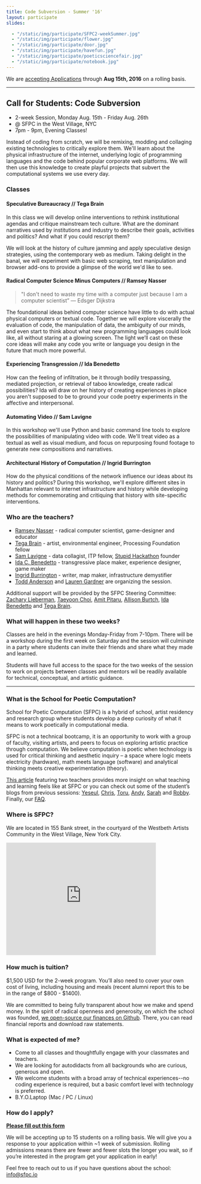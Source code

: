 ```yaml
---
title: Code Subversion - Summer '16' 
layout: participate
slides:

  - "/static/img/participate/SFPC2-weekSummer.jpg"
  - "/static/img/participate/flower.jpg"
  - "/static/img/participate/door.jpg"
  - "/static/img/participate/havefun.jpg"
  - "/static/img/participate/poeticsciencefair.jpg"
  - "/static/img/participate/notebook.jpg"  
---
```


<div class="alert alert-success" role="alert">
We are <a href="https://docs.google.com/forms/d/1LnqBYC6LRODpFmBDm1dsVKHMFMZe11sH1eFiO_dj0y4/viewform">accepting Applications</a> through <b>Aug 15th, 2016</b> on a rolling basis.
</div>

 
***

## Call for Students: Code Subversion
- 2-week Session, Monday Aug. 15th - Friday Aug. 26th 
- @ SFPC in the West Village, NYC
- 7pm - 9pm, Evening Classes!

Instead of coding from scratch, we will be remixing, modding and collaging existing technologies to critically explore them. We'll learn about the physical infrastructure of the internet, underlying logic of programming languages and the code behind popular corporate web platforms. We will then use this knowledge to create playful projects that subvert the computational systems we use every day.

### Classes

#### Speculative Bureaucracy // Tega Brain
In this class we will develop online interventions to rethink institutional agendas and critique mainstream tech culture. What are the dominant narratives used by institutions and industry to describe their goals, activities and politics? And what if you could rescript them? 

We will look at the history of culture jamming and apply speculative design strategies, using the contemporary web as medium. Taking delight in the banal, we will experiment with basic web scraping, text manipulation and browser add-ons to provide a glimpse of the world we'd like to see.

#### Radical Computer Science Minus Computers // Ramsey Nasser
> "I don't need to waste my time with a computer just because I am a computer scientist” — Edsger Dijkstra

The foundational ideas behind computer science have little to do with actual physical computers or textual code. Together we will explore viscerally the evaluation of code, the manipulation of data, the ambiguity of our minds, and even start to think about what new programming languages could look like, all without staring at a glowing screen. The light we’ll cast on these core ideas will make any code you write or language you design in the future that much more powerful.

#### Experiencing Transgression // Ida Benedetto
How can the feeling of infiltration, be it through bodily trespassing, mediated projection, or retrieval of taboo knowledge, create radical possibilities? Ida will draw on her history of creating experiences in place you aren't supposed to be to ground your code poetry experiments in the affective and interpersonal.

#### Automating Video // Sam Lavigne
In this workshop we'll use Python and basic command line tools to explore the possibilities of manipulating video with code. We'll treat video as a textual as well as visual medium, and focus on repurposing found footage to generate new compositions and narratives.

#### Architectural History of Computation // Ingrid Burrington
How do the physical conditions of the network influence our ideas about its history and politics? During this workshop, we'll explore different sites in Manhattan relevant to internet infrastructure and history while developing methods for commemorating and critiquing that history with site-specific interventions.

### Who are the teachers?
- [Ramsey Nasser](http://nas.sr/) - radical computer scientist, game-designer and educator
- [Tega Brain](http://tegabrain.com/) - artist, environmental engineer, Processing Foundation fellow
- [Sam Lavigne](http://lav.io) - data collagist, ITP fellow, [Stupid Hackathon](http://www.stupidhackathon.com/) founder
- [Ida C. Benedetto](http://uncommonplaces.com/) - transgressive place maker, experience designer, game maker
- [Ingrid Burrington](http://lifewinning.com/) - writer, map maker, infrastructure demystifier
- [Todd Anderson](http://hotwriting.net/) and [Lauren Gardner](http://laurengardner.com) are organizing the session. 

Additional support will be provided by the SFPC Steering Committee: [Zachary Lieberman](http://thesystemis.com/), [Taeyoon Choi](http://taeyoonchoi.com/), [Amit Pitaru](http://pitaru.com/), [Allison Burtch](http://www.allisonburtch.net/), [Ida Benedetto](http://uncommonplaces.com/) and [Tega Brain]().

### What will happen in these two weeks?
Classes are held in the evenings Monday-Friday from 7-10pm. There will be a workshop during the first week on Saturday and the session will culminate in a party where students can invite their friends and share what they made and learned.

Students will have full access to the space for the two weeks of the session to work on projects between classes and mentors wil be readily available for technical, conceptual, and artistic guidance. 

---

### What is the School for Poetic Computation?
School for Poetic Computation (SFPC) is a hybrid of school, artist residency and research group where students develop a deep curiosity of what it means to work poetically in computational media.

SFPC is not a technical bootcamp, it is an opportunity to work with a group of faculty, visiting artists, and peers to focus on exploring artistic practice through computation. We believe computation is poetic when technology is used for critical thinking and aesthetic inquiry – a space where logic meets electricity (hardware), math meets language (software) and analytical thinking meets creative experimentation (theory).

[This article](http://www.creativeapplications.net/education/teaching-and-learning-at-sfpc-conversation-with-allison-parrish-and-surya-mattu/) featuring two teachers provides more insight on what teaching and learning feels like at SFPC or you can check out some of the student’s blogs from previous sessions: [Yeseul](http://ysfpc.tumblr.com/), [Chris](http://sfpchris.tumblr.com/), [Toru](http://sfpctoruurakawa.tumblr.com/), [Andy](http://sfpc-amd.tumblr.com/), [Sarah](http://sarahgp.com/writings/sfpc/other-two-questions.html) and [Robby](http://robbykraft.com/sfpc/). Finally, our [FAQ](http://sfpc.io/faq/).

### Where is SFPC?
We are located in 155 Bank street, in the courtyard of the Westbeth Artists Community in the West Village, New York City.
<iframe src="https://www.google.com/maps/embed?pb=!1m26!1m12!1m3!1d3023.157285117621!2d-74.0114827845943!3d40.73656447932915!2m3!1f0!2f0!3f0!3m2!1i1024!2i768!4f13.1!4m11!3e6!4m3!3m2!1d40.736779899999995!2d-74.00924049999999!4m5!1s0x89c259eb003122d1%3A0xede8af6a55291528!2s155+Bank+St%2C+New+York%2C+NY+10014!3m2!1d40.7365645!2d-74.00929409999999!5e0!3m2!1sen!2sus!4v1466975848424" width="400" height="300" frameborder="0" style="border:0" allowfullscreen></iframe>

### How much is tuition?
$1,500 USD for the 2-week program. You’ll also need to cover your own cost of living, including housing and meals (recent alumni report this to be in the range of $800 - $1400). 

We are committed to being fully transparent about how we make and spend money. In the spirit of radical openness and generosity, on which the school was founded, [we open-source our finances on Github](https://github.com/sfpc/finance-and-administration). There, you can read financial reports and download raw statements.

### What is expected of me?
- Come to all classes and thoughtfully engage with your classmates and teachers.
- We are looking for autodidacts from all backgrounds who are curious, generous and open. 
- We welcome students with a broad array of technical experiences--no coding experience is required, but a basic comfort level with technology is preferred. 
- B.Y.O.Laptop (Mac / PC / Linux)

### How do I apply?
**[Please fill out this form](https://docs.google.com/forms/d/1LnqBYC6LRODpFmBDm1dsVKHMFMZe11sH1eFiO_dj0y4/viewform)**

We will be accepting up to 15 students on a rolling basis. We will give you a response to your application within ~1 week of submission. Rolling admissions means there are fewer and fewer slots the longer you wait, so if you’re interested in the program get your application in early!
  
Feel free to reach out to us if you have questions about the school: [info@sfpc.io](mailto:info@sfpc.io)
